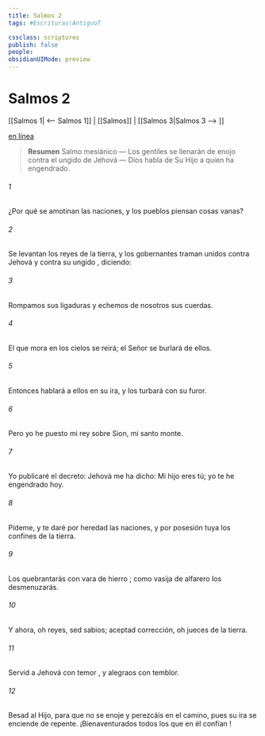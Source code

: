 ```yaml
---
title: Salmos 2
tags: #Escrituras\AntiguoT

cssclass: scriptures
publish: false
people:
obsidianUIMode: preview
---
```


# Salmos 2
[[Salmos 1| <-- Salmos 1]] | [[Salmos]] | [[Salmos 3|Salmos 3 --> ]]

[en línea](https://churchofjesuschrist.org/study/scriptures/ot/ps/2?lang=spa)

> __Resumen__
Salmo mesiánico — Los gentiles se llenarán de enojo contra el ungido de Jehová — Dios habla de Su Hijo a quien ha engendrado.

###### 1 
¿Por qué se amotinan las naciones,
y los pueblos piensan cosas vanas?

###### 2 
Se levantan los 
reyes
 de la tierra,
y los gobernantes traman unidos contra Jehová
y contra su 
ungido
, 
diciendo:

###### 3 
Rompamos sus ligaduras
y echemos de nosotros sus cuerdas.

###### 4 
El que mora en los cielos se reirá;
el Señor se burlará de ellos.

###### 5 
Entonces hablará a ellos en su ira,
y los turbará con su furor.

###### 6 
Pero yo he 
puesto mi rey
sobre Sion, mi santo monte.

###### 7 
Yo publicaré el decreto:
Jehová me ha dicho: Mi 
hijo
 eres tú;
yo te he engendrado hoy.

###### 8 
Pídeme, y te daré por heredad las naciones,
y por posesión tuya los confines de la tierra.

###### 9 
Los 
quebrantarás
 con 
vara de hierro
;
como vasija de alfarero los desmenuzarás.

###### 10 
Y ahora, oh reyes, sed sabios;
aceptad corrección, oh jueces de la tierra.

###### 11 
Servid a Jehová con 
temor
,
y alegraos con temblor.

###### 12 
Besad al Hijo, para que no se enoje y perezcáis en el camino,
pues su ira se enciende de repente.
¡Bienaventurados todos los que en él 
confían
!

